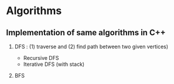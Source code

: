 # Algorithms
## Implementation of same algorithms in C++

1. DFS : (1) traverse and (2) find path between two given vertices)
   - Recursive DFS
   - Iterative DFS (with stack)
  
2. BFS

